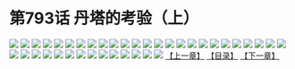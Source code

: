 # 第793话 丹塔的考验（上）
![](https://mhpic.xiaomingtaiji.net/comic/D/斗破苍穹/第793话F1_262461/1.jpg-zymk.middle.webp)
![](https://mhpic.xiaomingtaiji.net/comic/D/斗破苍穹/第793话F1_262461/2.jpg-zymk.middle.webp)
![](https://mhpic.xiaomingtaiji.net/comic/D/斗破苍穹/第793话F1_262461/3.jpg-zymk.middle.webp)
![](https://mhpic.xiaomingtaiji.net/comic/D/斗破苍穹/第793话F1_262461/4.jpg-zymk.middle.webp)
![](https://mhpic.xiaomingtaiji.net/comic/D/斗破苍穹/第793话F1_262461/5.jpg-zymk.middle.webp)
![](https://mhpic.xiaomingtaiji.net/comic/D/斗破苍穹/第793话F1_262461/6.jpg-zymk.middle.webp)
![](https://mhpic.xiaomingtaiji.net/comic/D/斗破苍穹/第793话F1_262461/7.jpg-zymk.middle.webp)
![](https://mhpic.xiaomingtaiji.net/comic/D/斗破苍穹/第793话F1_262461/8.jpg-zymk.middle.webp)
![](https://mhpic.xiaomingtaiji.net/comic/D/斗破苍穹/第793话F1_262461/9.jpg-zymk.middle.webp)
![](https://mhpic.xiaomingtaiji.net/comic/D/斗破苍穹/第793话F1_262461/10.jpg-zymk.middle.webp)
![](https://mhpic.xiaomingtaiji.net/comic/D/斗破苍穹/第793话F1_262461/11.jpg-zymk.middle.webp)
![](https://mhpic.xiaomingtaiji.net/comic/D/斗破苍穹/第793话F1_262461/12.jpg-zymk.middle.webp)
![](https://mhpic.xiaomingtaiji.net/comic/D/斗破苍穹/第793话F1_262461/13.jpg-zymk.middle.webp)
![](https://mhpic.xiaomingtaiji.net/comic/D/斗破苍穹/第793话F1_262461/14.jpg-zymk.middle.webp)
![](https://mhpic.xiaomingtaiji.net/comic/D/斗破苍穹/第793话F1_262461/15.jpg-zymk.middle.webp)
![](https://mhpic.xiaomingtaiji.net/comic/D/斗破苍穹/第793话F1_262461/16.jpg-zymk.middle.webp)
![](https://mhpic.xiaomingtaiji.net/comic/D/斗破苍穹/第793话F1_262461/17.jpg-zymk.middle.webp)
![](https://mhpic.xiaomingtaiji.net/comic/D/斗破苍穹/第793话F1_262461/18.jpg-zymk.middle.webp)
![](https://mhpic.xiaomingtaiji.net/comic/D/斗破苍穹/第793话F1_262461/19.jpg-zymk.middle.webp)
![](https://mhpic.xiaomingtaiji.net/comic/D/斗破苍穹/第793话F1_262461/20.jpg-zymk.middle.webp)
![](https://mhpic.xiaomingtaiji.net/comic/D/斗破苍穹/第793话F1_262461/21.jpg-zymk.middle.webp)
![](https://mhpic.xiaomingtaiji.net/comic/D/斗破苍穹/第793话F1_262461/22.jpg-zymk.middle.webp)
![](https://mhpic.xiaomingtaiji.net/comic/D/斗破苍穹/第793话F1_262461/23.jpg-zymk.middle.webp)
![](https://mhpic.xiaomingtaiji.net/comic/D/斗破苍穹/第793话F1_262461/24.jpg-zymk.middle.webp)
![](https://mhpic.xiaomingtaiji.net/comic/D/斗破苍穹/第793话F1_262461/25.jpg-zymk.middle.webp)
![](https://mhpic.xiaomingtaiji.net/comic/D/斗破苍穹/第793话F1_262461/26.jpg-zymk.middle.webp)
![](https://mhpic.xiaomingtaiji.net/comic/D/斗破苍穹/第793话F1_262461/27.jpg-zymk.middle.webp)
![](https://mhpic.xiaomingtaiji.net/comic/D/斗破苍穹/第793话F1_262461/28.jpg-zymk.middle.webp)
![](https://mhpic.xiaomingtaiji.net/comic/D/斗破苍穹/第793话F1_262461/29.jpg-zymk.middle.webp)
![](https://mhpic.xiaomingtaiji.net/comic/D/斗破苍穹/第793话F1_262461/30.jpg-zymk.middle.webp)
![](https://mhpic.xiaomingtaiji.net/comic/D/斗破苍穹/第793话F1_262461/31.jpg-zymk.middle.webp)
![](https://mhpic.xiaomingtaiji.net/comic/D/斗破苍穹/第793话F1_262461/32.jpg-zymk.middle.webp)
![](https://mhpic.xiaomingtaiji.net/comic/D/斗破苍穹/第793话F1_262461/33.jpg-zymk.middle.webp)
![](https://mhpic.xiaomingtaiji.net/comic/D/斗破苍穹/第793话F1_262461/34.jpg-zymk.middle.webp)
![](https://mhpic.xiaomingtaiji.net/comic/D/斗破苍穹/第793话F1_262461/35.jpg-zymk.middle.webp)
![](https://mhpic.xiaomingtaiji.net/comic/D/斗破苍穹/第793话F1_262461/36.jpg-zymk.middle.webp)
![](https://mhpic.xiaomingtaiji.net/comic/D/斗破苍穹/第793话F1_262461/37.jpg-zymk.middle.webp)
![](https://mhpic.xiaomingtaiji.net/comic/D/斗破苍穹/第793话F1_262461/38.jpg-zymk.middle.webp)
![](https://mhpic.xiaomingtaiji.net/comic/D/斗破苍穹/第793话F1_262461/39.jpg-zymk.middle.webp)
[【上一章】](./796.md)
[【目录】](./README.md)
[【下一章】](./798.md)

